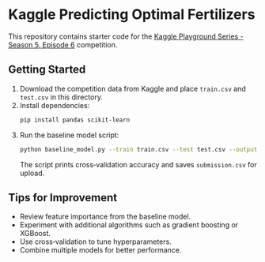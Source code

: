 # Kaggle Predicting Optimal Fertilizers

This repository contains starter code for the [Kaggle Playground Series - Season 5, Episode 6](https://www.kaggle.com/competitions/playground-series-s5e6/overview) competition.

## Getting Started

1. Download the competition data from Kaggle and place `train.csv` and `test.csv` in this directory.
2. Install dependencies:
   ```bash
   pip install pandas scikit-learn
   ```
3. Run the baseline model script:
   ```bash
   python baseline_model.py --train train.csv --test test.csv --output submission.csv
   ```
   The script prints cross‑validation accuracy and saves `submission.csv` for upload.

## Tips for Improvement

- Review feature importance from the baseline model.
- Experiment with additional algorithms such as gradient boosting or XGBoost.
- Use cross‑validation to tune hyperparameters.
- Combine multiple models for better performance.
